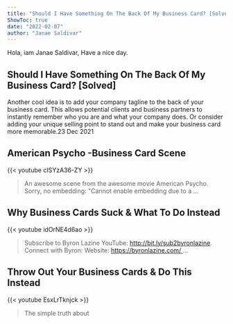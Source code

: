 ```yaml
---
title: "Should I Have Something On The Back Of My Business Card? [Solved]"
ShowToc: true 
date: "2022-02-07"
author: "Janae Saldivar" 
---
```


Hola, iam Janae Saldivar, Have a nice day.
## Should I Have Something On The Back Of My Business Card? [Solved]
 Another cool idea is to add your company tagline to the back of your business card. This allows potential clients and business partners to instantly remember who you are and what your company does. Or consider adding your unique selling point to stand out and make your business card more memorable.23 Dec 2021

## American Psycho -Business Card Scene
{{< youtube cISYzA36-ZY >}}
>An awesome scene from the awesome movie American Psycho. Sorry, no embedding: "Cannot enable embedding due to a ...

## Why Business Cards Suck & What To Do Instead
{{< youtube idOrNE4d6ao >}}
>Subscribe to Byron Lazine YouTube: http://bit.ly/sub2byronlazine. Connect with Byron: Website: https://byronlazine.com/ ...

## Throw Out Your Business Cards & Do This Instead
{{< youtube EsxLrTknjck >}}
>The simple truth about 

